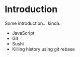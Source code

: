 # Introduction

Some introduction… kinda.

* JavaScript
* Git
* Sushi
* Killing history using git rebase
